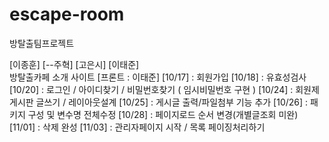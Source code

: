 # escape-room
방탈출팀프로젝트

[이종훈] [--주혁]  [고은시] [이태준]      
방탈출카페 소개  사이트   [프론트 : 이태준]
   [10/17] : 회원가입
   [10/18] : 유효성검사
   [10/20] : 로그인 / 아이디찾기 / 비밀번호찾기 ( 임시비밀번호 구현 )
   [10/24] : 회원제 게시판 글쓰기 / 레이아웃설계
   [10/25] : 게시글 출력/파일첨부 기능 추가
   [10/26] : 패키지 구성 및 변수명 전체수정
   [10/28] : 페이지로드 순서 변경(개별글조회 미완)
   [11/01] : 삭제 완성
   [11/03] : 관리자페이지 시작 / 목록 페이징처리하기
